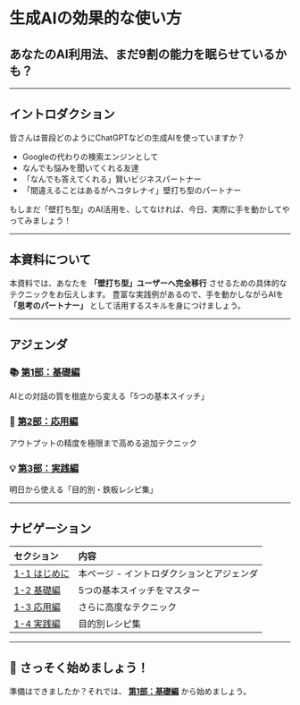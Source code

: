 # 生成AIの効果的な使い方
## あなたのAI利用法、まだ9割の能力を眠らせているかも？

---

## イントロダクション

皆さんは普段どのようにChatGPTなどの生成AIを使っていますか？
- Googleの代わりの検索エンジンとして
- なんでも悩みを聞いてくれる友達
- 「なんでも答えてくれる」賢いビジネスパートナー
- 「間違えることはあるがヘコタレナイ」壁打ち型のパートナー


もしまだ「壁打ち型」のAI活用を、してなければ、今日、実際に手を動かしてやってみましょう！


---

## 本資料について

本資料では、あなたを **「壁打ち型」ユーザーへ完全移行** させるための具体的なテクニックをお伝えします。
豊富な実践例があるので、手を動かしながらAIを **「思考のパートナー」** として活用するスキルを身につけましょう。

---

## アジェンダ

### 📚 [第1部：基礎編](1-2_基礎編.md)
AIとの対話の質を根底から変える「5つの基本スイッチ」

### 🚀 [第2部：応用編](1-3_応用編.md)  
アウトプットの精度を極限まで高める追加テクニック

### 💡 [第3部：実践編](1-4_実践編.md)
明日から使える「目的別・鉄板レシピ集」

---

## ナビゲーション

| セクション | 内容 |
|:---|:---|
| [1-1 はじめに](1-1_はじめに.md) | 本ページ - イントロダクションとアジェンダ |
| [1-2 基礎編](1-2_基礎編.md) | 5つの基本スイッチをマスター |
| [1-3 応用編](1-3_応用編.md) | さらに高度なテクニック |
| [1-4 実践編](1-4_実践編.md) | 目的別レシピ集 |

---

## 🚀 さっそく始めましょう！

準備はできましたか？それでは、 **[第1部：基礎編](1-2_基礎編.md)** から始めましょう。